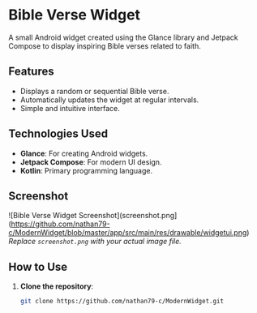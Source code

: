 # Bible Verse Widget

A small Android widget created using the Glance library and Jetpack Compose to display inspiring Bible verses related to faith.

## Features

- Displays a random or sequential Bible verse.
- Automatically updates the widget at regular intervals.
- Simple and intuitive interface.

## Technologies Used

- **Glance**: For creating Android widgets.
- **Jetpack Compose**: For modern UI design.
- **Kotlin**: Primary programming language.

## Screenshot

![Bible Verse Widget Screenshot](screenshot.png](https://github.com/nathan79-c/ModernWidget/blob/master/app/src/main/res/drawable/widgetui.png)  
*Replace `screenshot.png` with your actual image file.*

## How to Use

1. **Clone the repository**:
   ```bash
   git clone https://github.com/nathan79-c/ModernWidget.git
